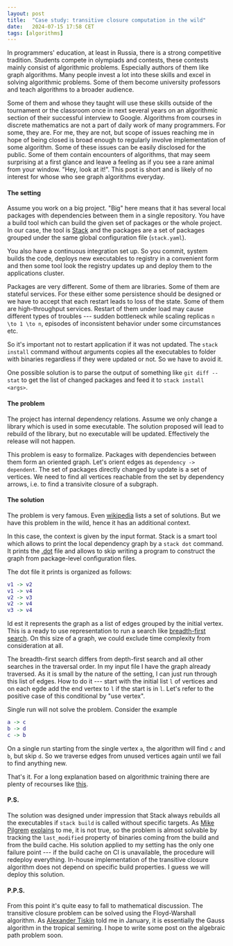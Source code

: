 ```yaml
---
layout: post
title:  "Case study: transitive closure computation in the wild"
date:   2024-07-15 17:58 CET
tags: [algorithms]
---
```


In programmers' education, at least in Russia, there is a strong competitive tradition. Students compete in olympiads and contests, these contests mainly consist of algorithmic problems. Especially authors of them like graph algorithms. Many people invest a lot into these skills and excel in solving algorithmic problems. Some of them become university professors and teach algorithms to a broader audience.

Some of them and whose they taught will use these skills outside of the tournament or the classroom once in next several years on an algorithmic section of their successful interview to Google. Algorithms from courses in discrete mathematics are not a part of daily work of many programmers. For some, they are. For me, they are not, but scope of issues reaching me in hope of being closed is broad enough to regularly involve implementation of some algorithm. Some of these issues can be easily disclosed for the public. Some of them contain encounters of algorithms, that may seem surprising at a first glance and leave a feeling as if you see a rare animal from your window. "Hey, look at it!". This post is short and is likely of no interest for whose who see graph algorithms everyday.

#### The setting

Assume you work on a big project. "Big" here means that it has several local packages with dependencies between them in a single repository. You have a build tool which can build the given set of packages or the whole project. In our case, the tool is [Stack](https://docs.haskellstack.org/en/stable/) and the packages are a set of packages grouped under the same global configuration file (`stack.yaml`).

You also have a continuous integration set up. So you commit, system builds the code, deploys new executables to registry in a convenient form and then some tool look the registry updates up and deploy them to the applications cluster.

Packages are very different. Some of them are libraries. Some of them are stateful services. For these either some persistence should be designed or we have to accept that each restart leads to loss of the state. Some of them are high-throughput services. Restart of them under load may cause different types of troubles --- sudden bottleneck while scaling replicas `n \to 1 \to n`, episodes of inconsistent behavior under some circumstances etc.

So it's important not to restart application if it was not updated. The `stack install` command without arguments copies all the executables to folder with binaries regardless if they were updated or not. So we have to avoid it.

One possible solution is to parse the output of something like `git diff --stat` to get the list of changed packages and feed it to `stack install <args>`.

#### The problem

The project has internal dependency relations. Assume we only change a library which is used in some executable. The solution proposed will lead to rebuild of the library, but no executable will be updated. Effectively the release will not happen.

This problem is easy to formalize. Packages with dependencies between them form an oriented graph. Let's orient edges as `dependency -> dependent`. The set of packages directly changed by update is a set of vertices. We need to find all vertices reachable from the set by dependency arrows, i.e. to find a transivite closure of a subgraph.

#### The solution

The problem is very famous. Even [wikipedia](https://en.wikipedia.org/wiki/Transitive_closure#Algorithms) lists a set of solutions. But we have this problem in the wild, hence it has an additional context.

In this case, the context is given by the input format. Stack is a smart tool which allows to print the local dependency graph by a `stack dot` command. It prints the [.dot](https://en.wikipedia.org/wiki/DOT_(graph_description_language)) file and allows to skip writing a program to construct the graph from package-level configuration files.

The dot file it prints is organized as follows:
```dot
v1 -> v2
v1 -> v4
v2 -> v3
v2 -> v4
v3 -> v4
```

Id est it represents the graph as a list of edges grouped by the initial vertex. This is a ready to use representation to run a search like [breadth-first search](https://en.wikipedia.org/wiki/Breadth-first_search). On this size of a graph, we could exclude time complexity from consideration at all.

The breadth-first search differs from depth-first search and all other searches in the traversal order. In my input file I have the graph already traversed. As it is small by the nature of the setting, I can just run through this list of edges.
How to do it --- start with the initial list `l` of vertices and on each egde add the end vertex to `l` if the start is in `l`. Let's refer to the positive case of this conditional by "use vertex". 

Single run will not solve the problem. Consider the example
```dot
a -> c
b -> d
c -> b
```

On a single run starting from the single vertex `a`, the algorithm will find `c` and `b`, but skip `d`. So we traverse edges from unused vertices again until we fail to find anything new.

That's it. For a long explanation based on algorithmic training there are plenty of recourses like [this](https://www.geeksforgeeks.org/transitive-closure-of-a-graph-using-dfs/).

#### P.S.

The solution was designed under impression that Stack always rebuilds all the executables if `stack build` is called without specific targets. As [Mike Pilgrem](https://github.com/mpilgrem) [explains](https://github.com/commercialhaskell/stack/issues/6622#issuecomment-2227093821) to me, it is not true, so the problem is almost solvable by tracking the `last_modified` property of binaries coming from the build and from the build cache. His solution applied to my setting has the only one failure point --- if the build cache on CI is unavailable, the procedure will redeploy everything. In-house implementation of the transitive closure algorithm does not depend on specific build properties. I guess we will deploy this solution.

#### P.P.S.

From this point it's quite easy to fall to mathematical discussion. The transitive closure problem can be solved using the Floyd-Warshall algorithm. As [Alexander Tiskin](https://math-cs.spbu.ru/en/people/alexander-v-tiskin/) told me in January, it is essentially the Gauss algorithm in the tropical semiring. I hope to write some post on the algebraic path problem soon. 